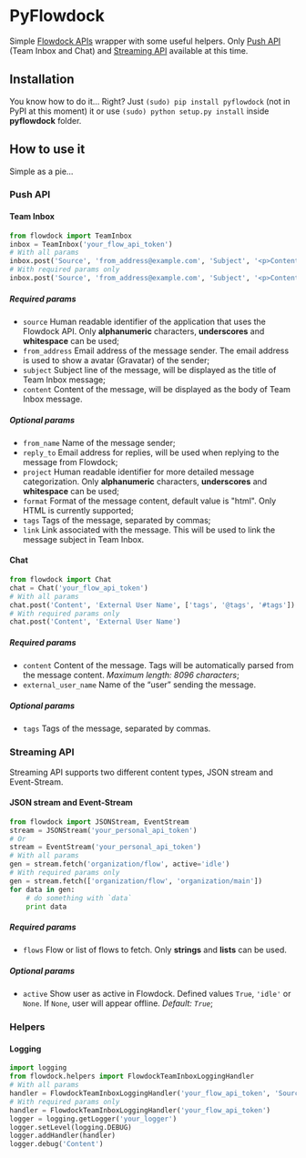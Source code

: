 # PyFlowdock
Simple [Flowdock APIs](https://flowdock.com/api) wrapper with some useful helpers. Only [Push API](https://flowdock.com/api/push) (Team Inbox and Chat) and [Streaming API](https://flowdock.com/api/streaming) available at this time.
## Installation
You know how to do it… Right? Just `(sudo) pip install pyflowdock` (not in PyPI at this moment) it or use `(sudo) python setup.py install` inside **pyflowdock** folder.

## How to use it
Simple as a pie…

### Push API
#### Team Inbox

```python
from flowdock import TeamInbox
inbox = TeamInbox('your_flow_api_token')
# With all params
inbox.post('Source', 'from_address@example.com', 'Subject', '<p>Content.</p>', 'From Name', 'reply_to@example.com', 'Project', 'format', ['tags', '@tags', '#tags'], 'http://link.example.com')
# With required params only
inbox.post('Source', 'from_address@example.com', 'Subject', '<p>Content.</p>')
```
##### Required params

+ `source` Human readable identifier of the application that uses the Flowdock API. Only **alphanumeric** characters, **underscores** and **whitespace** can be used;
+ `from_address` Email address of the message sender. The email address is used to show a avatar (Gravatar) of the sender;
+ `subject` Subject line of the message, will be displayed as the title of Team Inbox message;
+ `content` Content of the message, will be displayed as the body of Team Inbox message.

##### Optional params

+ `from_name` Name of the message sender;
+ `reply_to` Email address for replies, will be used when replying to the message from Flowdock;
+ `project` Human readable identifier for more detailed message categorization. Only **alphanumeric** characters, **underscores** and **whitespace** can be used;
+ `format` Format of the message content, default value is "html". Only HTML is currently supported;
+ `tags` Tags of the message, separated by commas;
+ `link` Link associated with the message. This will be used to link the message subject in Team Inbox.


#### Chat

```python
from flowdock import Chat
chat = Chat('your_flow_api_token')
# With all params
chat.post('Content', 'External User Name', ['tags', '@tags', '#tags'])
# With required params only
chat.post('Content', 'External User Name')
```
##### Required params

+ `content` Content of the message. Tags will be automatically parsed from the message content. *Maximum length: 8096 characters*;
+ `external_user_name` Name of the “user” sending the message.

##### Optional params

+ `tags` Tags of the message, separated by commas.

### Streaming API
Streaming API supports two different content types, JSON stream and Event-Stream.

#### JSON stream and Event-Stream

```python
from flowdock import JSONStream, EventStream
stream = JSONStream('your_personal_api_token')
# Or
stream = EventStream('your_personal_api_token')
# With all params
gen = stream.fetch('organization/flow', active='idle')
# With required params only
gen = stream.fetch(['organization/flow', 'organization/main'])
for data in gen:
	# do something with `data`
	print data
```
##### Required params

+ `flows` Flow or list of flows to fetch. Only **strings** and **lists** can be used.

##### Optional params

+ `active` Show user as active in Flowdock. Defined values `True`, `'idle'` or `None`. If `None`, user will appear offline. *Default: `True`*;

### Helpers
#### Logging

```python
import logging
from flowdock.helpers import FlowdockTeamInboxLoggingHandler
# With all params
handler = FlowdockTeamInboxLoggingHandler('your_flow_api_token', 'Source', 'from_address@example.com', 'From Name')
# With required params only
handler = FlowdockTeamInboxLoggingHandler('your_flow_api_token')
logger = logging.getLogger('your_logger')
logger.setLevel(logging.DEBUG)
logger.addHandler(handler)
logger.debug('Content')
```
